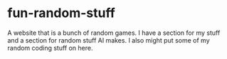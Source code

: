 # fun-random-stuff
A website that is a bunch of random games.
I have a section for my stuff and a section for random stuff AI makes.
I also might put some of my random coding stuff on here.
